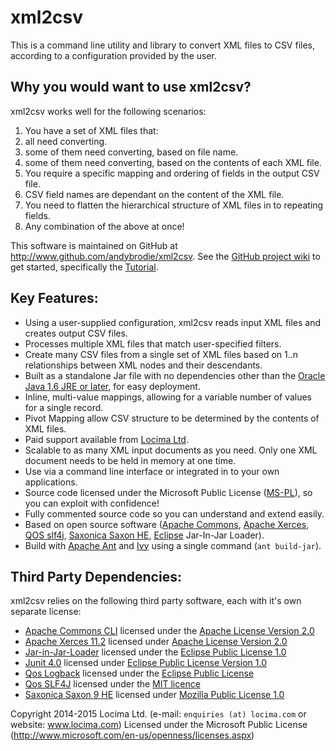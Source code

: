 # xml2csv

This is a command line utility and library to convert XML files to CSV files, according to a configuration provided by the user.

## Why you would want to use xml2csv?

xml2csv works well for the following scenarios:

1. You have a set of XML files that:
  1. all need converting.
  1. some of them need converting, based on file name.
  1. some of them need converting, based on the contents of each XML file.
1. You require a specific mapping and ordering of fields in the output CSV file.
1. CSV field names are dependant on the content of the XML file.
1. You need to flatten the hierarchical structure of XML files in to repeating fields.
1. Any combination of the above at once!

This software is maintained on GitHub at http://www.github.com/andybrodie/xml2csv.  See the [GitHub project wiki](https://github.com/andybrodie/xml2csv/wiki) to get started, specifically the [Tutorial](https://github.com/andybrodie/xml2csv/wiki/Tutorial).

## Key Features:
* Using a user-supplied configuration, xml2csv reads input XML files and creates output CSV files.
* Processes multiple XML files that match user-specified filters.
* Create many CSV files from a single set of XML files based on 1..n relationships between XML nodes and their descendants.
* Built as a standalone Jar file with no dependencies other than the [Oracle Java 1.6 JRE or later](http://www.java.com), for easy deployment.
* Inline, multi-value mappings, allowing for a variable number of values for a single record.
* Pivot Mapping allow CSV structure to be determined by the contents of XML files.
* Paid support available from [Locima Ltd](http://locima.com).
* Scalable to as many XML input documents as you need.  Only one XML document needs to be held in memory at one time.
* Use via a command line interface or integrated in to your own applications.
* Source code licensed under the Microsoft Public License ([MS-PL](http://opensource.org/licenses/MS-PL)), so you can exploit with confidence!
* Fully commented source code so you can understand and extend easily.
* Based on open source software ([Apache Commons](http://commons.apache.org), [Apache Xerces](http://xerces.apache.org/), [QOS slf4j](http://slf4j.org/), [Saxonica Saxon HE](http://sourceforge.net/projects/saxon/files/Saxon-HE/), [Eclipse](http://www.eclipse.org) Jar-In-Jar Loader).
* Build with [Apache Ant](http://ant.apache.org) and [Ivy](http://ant.apache.org/ivy/) using a single command (`ant build-jar`).

## Third Party Dependencies:

xml2csv relies on the following third party software, each with it's own separate license:

* [Apache Commons CLI](http://commons.apache.org/proper/commons-cli/) licensed under the [Apache License Version 2.0](http://www.apache.org/licenses/)
* [Apache Xerces 11.2](http://xerces.apache.org/) licensed under [Apache License Version 2.0](http://xerces.apache.org/xml-commons/licenses.html)
* [Jar-in-Jar-Loader](http://www.eclipse.org) licensed under the [Eclipse Public License 1.0](http://www.eclipse.org/org/documents/epl-v10.php)
* [Junit 4.0](http://junit.org/) licensed under [Eclipse Public License Version 1.0](http://junit.org/license.html)
* [Qos Logback](http://logback.qos.ch/) licensed under the [Eclipse Public License](http://logback.qos.ch/license.html)
* [Qos SLF4J](http://slf4j.org/) licensed under the [MIT licence](http://slf4j.org/license.html)
* [Saxonica Saxon 9 HE](http://saxon.sourceforge.net/) licensed under [Mozilla Public License 1.0](https://www.mozilla.org/MPL/1.0/)

Copyright 2014-2015 Locima Ltd. (e-mail: `enquiries (at) locima.com` or website: www.locima.com)
Licensed under the Microsoft Public License (http://www.microsoft.com/en-us/openness/licenses.aspx)

